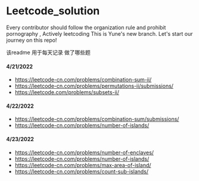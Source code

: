 # Leetcode_solution
Every contributor should follow the organization rule and prohibit pornography , Actively leetcoding
This is Yune's new branch. Let's start our journey on this repo!

该readme 用于每天记录 做了哪些题

#### 4/21/2022

- https://leetcode-cn.com/problems/combination-sum-ii/
- https://leetcode-cn.com/problems/permutations-ii/submissions/
- https://leetcode.com/problems/subsets-ii/

#### 4/22/2022
- https://leetcode-cn.com/problems/combination-sum/submissions/
- https://leetcode-cn.com/problems/number-of-islands/

#### 4/23/2022
- https://leetcode-cn.com/problems/number-of-enclaves/
- https://leetcode-cn.com/problems/number-of-islands/
- https://leetcode-cn.com/problems/max-area-of-island/
- https://leetcode-cn.com/problems/count-sub-islands/